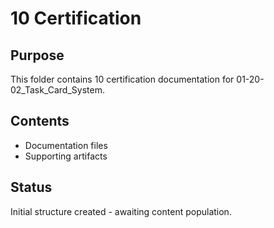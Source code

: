 # 10 Certification

## Purpose
This folder contains 10 certification documentation for 01-20-02_Task_Card_System.

## Contents
- Documentation files
- Supporting artifacts

## Status
Initial structure created - awaiting content population.
